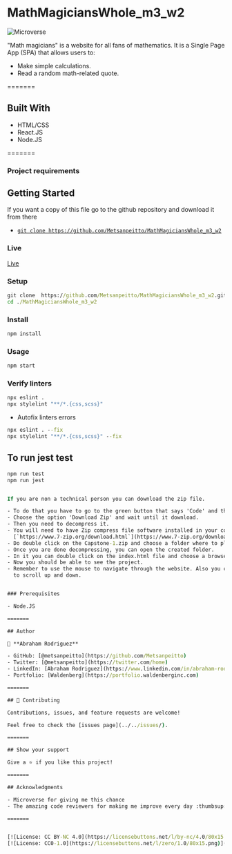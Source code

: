 # MathMagiciansWhole_m3_w2

![Microverse](https://img.shields.io/badge/Microverse-blueviolet)

"Math magicians" is a website for all fans of mathematics. It is a Single Page App (SPA) that allows users to:
- Make simple calculations.
- Read a random math-related quote.

=======

## Built With 

- HTML/CSS
- React.JS
- Node.JS

=======

### Project requirements



## Getting Started

If you want a copy of this file go to the github repository and download it from there

- [`git clone https://github.com/Metsanpeitto/MathMagiciansWhole_m3_w2`](https://github.com/Metsanpeitto/MathMagiciansWhole_m3_w2)


### Live

[Live](https://github.com/Metsanpeitto/MathMagiciansWhole_m3_w2/)


### Setup

```cmd
git clone  https://github.com/Metsanpeitto/MathMagiciansWhole_m3_w2.git
cd ./MathMagiciansWhole_m3_w2
```

### Install

```cmd
npm install
```

### Usage

```cmd
npm start
```

### Verify linters

```cmd
npx eslint .
npx stylelint "**/*.{css,scss}"
```
- Autofix linters errors

```cmd
npx eslint . --fix
npx stylelint "**/*.{css,scss}" --fix
```

## To run jest test
```cmd
npm run test
npm run jest


If you are non a technical person you can download the zip file.

- To do that you have to go to the green button that says 'Code' and then press on it.
- Choose the option 'Download Zip' and wait until it download.
- Then you need to decompress it.
- You will need to have Zip compress file software installed in your computer. If you don't have it you can download it from here
  [`https://www.7-zip.org/download.html`](https://www.7-zip.org/download.html)
- Do double click on the Capstone-1.zip and choose a folder where to place all teh decompressed files.
- Once you are done decompressing, you can open the created folder.
- In it you can double click on the index.html file and choose a browser to open it (For example google Chrome Browser).
- Now you should be able to see the project.
- Remember to use the mouse to navigate through the website. Also you can use the keys 'arrow up' and 'arrow down' of your keyboard
  to scroll up and down.


### Prerequisites

- Node.JS

=======

## Author

👤 **Abraham Rodriguez**

- GitHub: [@metsanpeitto](https://github.com/Metsanpeitto)
- Twitter: [@metsanpeitto](https://twitter.com/home)
- LinkedIn: [Abraham Rodriguez](https://www.linkedin.com/in/abraham-rodriguez-3283a319a/)
- Portfolio: [Waldenberg](https://portfolio.waldenberginc.com)

=======

## 🤝 Contributing

Contributions, issues, and feature requests are welcome!

Feel free to check the [issues page](../../issues/).

=======

## Show your support

Give a ⭐️ if you like this project!

=======

## Acknowledgments

- Microverse for giving me this chance
- The amazing code reviewers for making me improve every day :thumbsup:

=======


[![License: CC BY-NC 4.0](https://licensebuttons.net/l/by-nc/4.0/80x15.png)](https://creativecommons.org/licenses/by-nc/4.0/)
[![License: CC0-1.0](https://licensebuttons.net/l/zero/1.0/80x15.png)](http://creativecommons.org/publicdomain/zero/1.0/)


